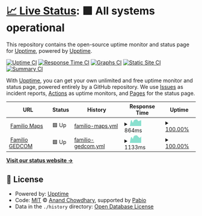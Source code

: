 # [📈 Live Status](https://upptime.github.io/upptime): <!--live status--> **🟩 All systems operational**

This repository contains the open-source uptime monitor and status page for [Upptime](https://upptime.js.org), powered by [Upptime](https://github.com/upptime/upptime).

[![Uptime CI](https://github.com/familio-org/health/workflows/Uptime%20CI/badge.svg)](https://github.com/familio-org/health/actions?query=workflow%3A%22Uptime+CI%22)
[![Response Time CI](https://github.com/familio-org/health/workflows/Response%20Time%20CI/badge.svg)](https://github.com/familio-org/health/actions?query=workflow%3A%22Response+Time+CI%22)
[![Graphs CI](https://github.com/familio-org/health/workflows/Graphs%20CI/badge.svg)](https://github.com/familio-org/health/actions?query=workflow%3A%22Graphs+CI%22)
[![Static Site CI](https://github.com/familio-org/health/workflows/Static%20Site%20CI/badge.svg)](https://github.com/familio-org/health/actions?query=workflow%3A%22Static+Site+CI%22)
[![Summary CI](https://github.com/familio-org/health/workflows/Summary%20CI/badge.svg)](https://github.com/familio-org/health/actions?query=workflow%3A%22Summary+CI%22)

With [Upptime](https://upptime.js.org), you can get your own unlimited and free uptime monitor and status page, powered entirely by a GitHub repository. We use [Issues](https://github.com/upptime/upptime/issues) as incident reports, [Actions](https://github.com/familio-org/health/actions) as uptime monitors, and [Pages](https://upptime.github.io/upptime) for the status page.

<!--start: status pages-->
<!-- This summary is generated by Upptime (https://github.com/upptime/upptime) -->
<!-- Do not edit this manually, your changes will be overwritten -->
<!-- prettier-ignore -->
| URL | Status | History | Response Time | Uptime |
| --- | ------ | ------- | ------------- | ------ |
| <img alt="" src="https://icons.duckduckgo.com/ip3/maps.familio.org.ico" height="13"> [Familio Maps](https://maps.familio.org/health) | 🟩 Up | [familio-maps.yml](https://github.com/familio-org/health/commits/HEAD/history/familio-maps.yml) | <details><summary><img alt="Response time graph" src="./graphs/familio-maps/response-time-week.png" height="20"> 864ms</summary><br><a href="https://familio-org.github.io/health/history/familio-maps"><img alt="Response time 1204" src="https://img.shields.io/endpoint?url=https%3A%2F%2Fraw.githubusercontent.com%2Ffamilio-org%2Fhealth%2FHEAD%2Fapi%2Ffamilio-maps%2Fresponse-time.json"></a><br><a href="https://familio-org.github.io/health/history/familio-maps"><img alt="24-hour response time 912" src="https://img.shields.io/endpoint?url=https%3A%2F%2Fraw.githubusercontent.com%2Ffamilio-org%2Fhealth%2FHEAD%2Fapi%2Ffamilio-maps%2Fresponse-time-day.json"></a><br><a href="https://familio-org.github.io/health/history/familio-maps"><img alt="7-day response time 864" src="https://img.shields.io/endpoint?url=https%3A%2F%2Fraw.githubusercontent.com%2Ffamilio-org%2Fhealth%2FHEAD%2Fapi%2Ffamilio-maps%2Fresponse-time-week.json"></a><br><a href="https://familio-org.github.io/health/history/familio-maps"><img alt="30-day response time 1122" src="https://img.shields.io/endpoint?url=https%3A%2F%2Fraw.githubusercontent.com%2Ffamilio-org%2Fhealth%2FHEAD%2Fapi%2Ffamilio-maps%2Fresponse-time-month.json"></a><br><a href="https://familio-org.github.io/health/history/familio-maps"><img alt="1-year response time 1204" src="https://img.shields.io/endpoint?url=https%3A%2F%2Fraw.githubusercontent.com%2Ffamilio-org%2Fhealth%2FHEAD%2Fapi%2Ffamilio-maps%2Fresponse-time-year.json"></a></details> | <details><summary><a href="https://familio-org.github.io/health/history/familio-maps">100.00%</a></summary><a href="https://familio-org.github.io/health/history/familio-maps"><img alt="All-time uptime 99.93%" src="https://img.shields.io/endpoint?url=https%3A%2F%2Fraw.githubusercontent.com%2Ffamilio-org%2Fhealth%2FHEAD%2Fapi%2Ffamilio-maps%2Fuptime.json"></a><br><a href="https://familio-org.github.io/health/history/familio-maps"><img alt="24-hour uptime 100.00%" src="https://img.shields.io/endpoint?url=https%3A%2F%2Fraw.githubusercontent.com%2Ffamilio-org%2Fhealth%2FHEAD%2Fapi%2Ffamilio-maps%2Fuptime-day.json"></a><br><a href="https://familio-org.github.io/health/history/familio-maps"><img alt="7-day uptime 100.00%" src="https://img.shields.io/endpoint?url=https%3A%2F%2Fraw.githubusercontent.com%2Ffamilio-org%2Fhealth%2FHEAD%2Fapi%2Ffamilio-maps%2Fuptime-week.json"></a><br><a href="https://familio-org.github.io/health/history/familio-maps"><img alt="30-day uptime 99.93%" src="https://img.shields.io/endpoint?url=https%3A%2F%2Fraw.githubusercontent.com%2Ffamilio-org%2Fhealth%2FHEAD%2Fapi%2Ffamilio-maps%2Fuptime-month.json"></a><br><a href="https://familio-org.github.io/health/history/familio-maps"><img alt="1-year uptime 99.93%" src="https://img.shields.io/endpoint?url=https%3A%2F%2Fraw.githubusercontent.com%2Ffamilio-org%2Fhealth%2FHEAD%2Fapi%2Ffamilio-maps%2Fuptime-year.json"></a></details>
| <img alt="" src="https://icons.duckduckgo.com/ip3/gedcom.familio.org.ico" height="13"> [Familio GEDCOM](https://gedcom.familio.org) | 🟩 Up | [familio-gedcom.yml](https://github.com/familio-org/health/commits/HEAD/history/familio-gedcom.yml) | <details><summary><img alt="Response time graph" src="./graphs/familio-gedcom/response-time-week.png" height="20"> 1133ms</summary><br><a href="https://familio-org.github.io/health/history/familio-gedcom"><img alt="Response time 1368" src="https://img.shields.io/endpoint?url=https%3A%2F%2Fraw.githubusercontent.com%2Ffamilio-org%2Fhealth%2FHEAD%2Fapi%2Ffamilio-gedcom%2Fresponse-time.json"></a><br><a href="https://familio-org.github.io/health/history/familio-gedcom"><img alt="24-hour response time 1182" src="https://img.shields.io/endpoint?url=https%3A%2F%2Fraw.githubusercontent.com%2Ffamilio-org%2Fhealth%2FHEAD%2Fapi%2Ffamilio-gedcom%2Fresponse-time-day.json"></a><br><a href="https://familio-org.github.io/health/history/familio-gedcom"><img alt="7-day response time 1133" src="https://img.shields.io/endpoint?url=https%3A%2F%2Fraw.githubusercontent.com%2Ffamilio-org%2Fhealth%2FHEAD%2Fapi%2Ffamilio-gedcom%2Fresponse-time-week.json"></a><br><a href="https://familio-org.github.io/health/history/familio-gedcom"><img alt="30-day response time 1488" src="https://img.shields.io/endpoint?url=https%3A%2F%2Fraw.githubusercontent.com%2Ffamilio-org%2Fhealth%2FHEAD%2Fapi%2Ffamilio-gedcom%2Fresponse-time-month.json"></a><br><a href="https://familio-org.github.io/health/history/familio-gedcom"><img alt="1-year response time 1368" src="https://img.shields.io/endpoint?url=https%3A%2F%2Fraw.githubusercontent.com%2Ffamilio-org%2Fhealth%2FHEAD%2Fapi%2Ffamilio-gedcom%2Fresponse-time-year.json"></a></details> | <details><summary><a href="https://familio-org.github.io/health/history/familio-gedcom">100.00%</a></summary><a href="https://familio-org.github.io/health/history/familio-gedcom"><img alt="All-time uptime 99.93%" src="https://img.shields.io/endpoint?url=https%3A%2F%2Fraw.githubusercontent.com%2Ffamilio-org%2Fhealth%2FHEAD%2Fapi%2Ffamilio-gedcom%2Fuptime.json"></a><br><a href="https://familio-org.github.io/health/history/familio-gedcom"><img alt="24-hour uptime 100.00%" src="https://img.shields.io/endpoint?url=https%3A%2F%2Fraw.githubusercontent.com%2Ffamilio-org%2Fhealth%2FHEAD%2Fapi%2Ffamilio-gedcom%2Fuptime-day.json"></a><br><a href="https://familio-org.github.io/health/history/familio-gedcom"><img alt="7-day uptime 100.00%" src="https://img.shields.io/endpoint?url=https%3A%2F%2Fraw.githubusercontent.com%2Ffamilio-org%2Fhealth%2FHEAD%2Fapi%2Ffamilio-gedcom%2Fuptime-week.json"></a><br><a href="https://familio-org.github.io/health/history/familio-gedcom"><img alt="30-day uptime 99.93%" src="https://img.shields.io/endpoint?url=https%3A%2F%2Fraw.githubusercontent.com%2Ffamilio-org%2Fhealth%2FHEAD%2Fapi%2Ffamilio-gedcom%2Fuptime-month.json"></a><br><a href="https://familio-org.github.io/health/history/familio-gedcom"><img alt="1-year uptime 99.93%" src="https://img.shields.io/endpoint?url=https%3A%2F%2Fraw.githubusercontent.com%2Ffamilio-org%2Fhealth%2FHEAD%2Fapi%2Ffamilio-gedcom%2Fuptime-year.json"></a></details>

<!--end: status pages-->

[**Visit our status website →**](https://upptime.github.io/upptime)

## 📄 License

- Powered by: [Upptime](https://github.com/upptime/upptime)
- Code: [MIT](./LICENSE) © [Anand Chowdhary](https://anandchowdhary.com), supported by [Pabio](https://pabio.com)
- Data in the `./history` directory: [Open Database License](https://opendatacommons.org/licenses/odbl/1-0/)
